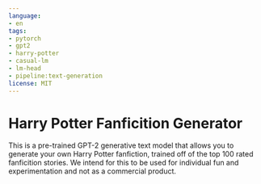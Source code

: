 ```yaml
---
language: 
- en
tags:
- pytorch
- gpt2
- harry-potter
- casual-lm
- lm-head
- pipeline:text-generation
license: MIT
---
```


# Harry Potter Fanficition Generator

This is a pre-trained GPT-2 generative text model that allows you to generate your own Harry Potter fanfiction, trained off of the top 100 rated fanficition stories. We intend for this to be used for individual fun and experimentation and not as a commercial product. 
